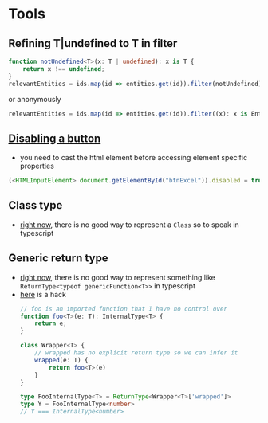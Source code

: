 # Tools

## Refining T|undefined to T in filter
```ts
function notUndefined<T>(x: T | undefined): x is T {
    return x !== undefined;
}
relevantEntities = ids.map(id => entities.get(id)).filter(notUndefined);
```
or anonymously
```ts
relevantEntities = ids.map(id => entities.get(id)).filter((x): x is Entity => x !== undefined);
```

## [Disabling a button](https://stackoverflow.com/questions/31635975/how-to-enble-disable-a-button-in-typescript-1-5/31640983)
- you need to cast the html element before accessing element specific properties
```ts
(<HTMLInputElement> document.getElementById("btnExcel")).disabled = true;
```

## Class type
- [right now](https://github.com/microsoft/TypeScript/issues/17572), there is no good way to represent a `Class` so to speak in typescript

## Generic return type
- [right now](https://github.com/microsoft/TypeScript/issues/37181), there is no good way to represent something like `ReturnType<typeof genericFunction<T>>` in typescript
- [here](https://stackoverflow.com/a/64919133/16236573) is a hack
    ```ts
    // foo is an imported function that I have no control over
    function foo<T>(e: T): InternalType<T> {
        return e;
    }

    class Wrapper<T> {
        // wrapped has no explicit return type so we can infer it
        wrapped(e: T) {
            return foo<T>(e)
        }
    }

    type FooInternalType<T> = ReturnType<Wrapper<T>['wrapped']>
    type Y = FooInternalType<number>
    // Y === InternalType<number>
    ```